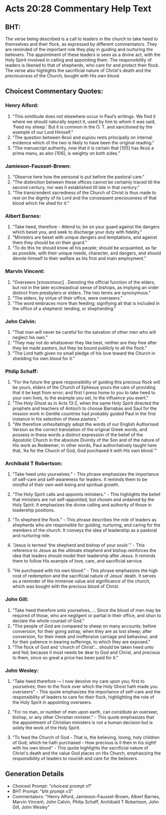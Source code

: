 # Acts 20:28 Commentary Help Text

## BHT:
The verse being described is a call to leaders in the church to take heed to themselves and their flock, as expressed by different commentators. They are reminded of the important role they play in guiding and nurturing the believers. The appointment of these leaders is seen as a divine act, with the Holy Spirit involved in calling and appointing them. The responsibility of leaders is likened to that of shepherds, who care for and protect their flock. The verse also highlights the sacrificial nature of Christ's death and the preciousness of the Church, bought with His own blood.

## Choicest Commentary Quotes:
### Henry Alford:
1. "This similitude does not elsewhere occur in Paul’s writings. We find it where we should naturally expect it, used by him to whom it was said, ‘Feed my sheep.’ But it is common in the O. T. and sanctioned by the example of our Lord Himself."
2. "The question between θεοῦ and κυρίου rests principally on internal evidence which of the two is likely to have been the original reading."
3. "The manuscript authority, now that it is certain that [105] has θεοῦ a prima manu, as also [106], is weighty on both sides."

### Jamieson-Fausset-Brown:
1. "Observe here how the personal is put before the pastoral care."
2. "The distinction between these offices cannot be certainly traced till the second century, nor was it established till late in that century."
3. "The transcendent sacredness of the Church of Christ is thus made to rest on the dignity of its Lord and the consequent preciousness of that blood which He shed for it."

### Albert Barnes:
1. "Take heed, therefore - Attend to; be on your guard against the dangers which beset you, and seek to discharge your duty with fidelity."
2. "Ministers are beset with unique dangers and temptations, and against them they should be on their guard."
3. "To do this he should know all his people; should be acquainted, as far as possible, with their unique needs, character, and dangers, and should devote himself to their welfare as his first and main employment."

### Marvin Vincent:
1. "Overseers [επισκοπους] . Denoting the official function of the elders, but not in the later ecclesiastical sense of bishops, as implying an order distinct from presbyters or elders. The two terms are synonymous."
2. "The elders, by virtue of their office, were overseers."
3. "The word embraces more than feeding; signifying all that is included in the office of a shepherd: tending, or shepherding."

### John Calvin:
1. "That man will never be careful for the salvation of other men who will neglect his own."
2. "They may not do whatsoever they like best, neither are they free after they be made pastors, but they be bound publicly to all the flock."
3. "The Lord hath given no small pledge of his love toward the Church in shedding his own blood for it."

### Philip Schaff:
1. "For the future the grave responsibility of guiding this precious flock will be yours, elders of the Church of Ephesus yours the care of providing that it be kept from error; and first I press home to you to take heed to your own lives, to the example you set, to the influence you exert."
2. "The Holy Ghost as in Acts 13:2, when the same Holy Spirit directed the prophets and teachers of Antioch to choose Barnabas and Saul for the mission work in Gentile countries had probably guided Paul in the first instance in his selection of these pastors."
3. "We therefore unhesitatingly adopt the words of our English Authorised Version as the correct translation of the original Greek words, and possess in these words a distinct expression of the belief of the Apostolic Church in the absolute Divinity of the Son and of the nature of His work as Redeemer; in other words, Paul authoritatively taught here that, ‘As for the Church of God, God purchased it with His own blood.’"

### Archibald T Robertson:
1. "Take heed unto yourselves." - This phrase emphasizes the importance of self-care and self-awareness for leaders. It reminds them to be mindful of their own well-being and spiritual growth.

2. "The Holy Spirit calls and appoints ministers." - This highlights the belief that ministers are not self-appointed, but chosen and ordained by the Holy Spirit. It emphasizes the divine calling and authority of those in leadership positions.

3. "To shepherd the flock." - This phrase describes the role of leaders as shepherds who are responsible for guiding, nurturing, and caring for the members of the church. It conveys the idea of leadership as a pastoral and nurturing role.

4. "Jesus is termed 'the shepherd and bishop of your souls'." - This reference to Jesus as the ultimate shepherd and bishop reinforces the idea that leaders should model their leadership after Jesus. It reminds them to follow His example of love, care, and sacrificial service.

5. "He purchased with his own blood." - This phrase emphasizes the high cost of redemption and the sacrificial nature of Jesus' death. It serves as a reminder of the immense value and significance of the church, which was bought with the precious blood of Christ.

### John Gill:
1. "Take heed therefore unto yourselves,.... Since the blood of men may be required of those, who are negligent or partial in their office, and shun to declare the whole counsel of God."
2. "The people of God are compared to sheep on many accounts; before conversion, for their going astray, when they are as lost sheep; after conversion, for their meek and inoffensive carriage and behaviour, and for their patience in bearing sufferings, to which they are exposed."
3. "The flock of God and 'church of Christ'... should be taken heed unto and fed; because it must needs be dear to God and Christ, and precious to them, since so great a price has been paid for it."

### John Wesley:
1. "Take heed therefore — I now devolve my care upon you; first to yourselves; then to the flock over which the Holy Ghost hath made you overseers" - This quote emphasizes the importance of self-care and the responsibility of leaders to care for their flock, highlighting the role of the Holy Spirit in appointing overseers.

2. "For no man, or number of men upon earth, can constitute an overseer, bishop, or any other Christian minister." - This quote emphasizes that the appointment of Christian ministers is not a human decision but is solely the work of the Holy Spirit.

3. "To feed the Church of God - That is, the believing, loving, holy children of God; which he hath purchased - How precious is it then in his sight! with his own blood" - This quote highlights the sacrificial nature of Christ's death and the value God places on His Church, emphasizing the responsibility of leaders to nourish and care for the believers.


## Generation Details
- Choicest Prompt: "choicest prompt v1"
- BHT Prompt: "bht prompt v3"
- Commentators: "Henry Alford, Jamieson-Fausset-Brown, Albert Barnes, Marvin Vincent, John Calvin, Philip Schaff, Archibald T Robertson, John Gill, John Wesley"
